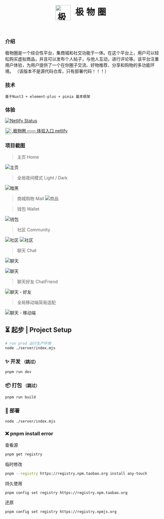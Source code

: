 <h1 align=center margin="10em" style="margin:2em;letter-spacing:0.3em;">
<img src="./.doc/logo.png" width = "50" height = "50" alt="极物圈" align=center />
极物圈</h1>

<!-- <h2  align=center >
<img src="./.doc/logo.png"  width = "40" style="margin:auto;" alt="图片名称" align=center />
极  物  圈 
</h2> -->


###  介绍
极物圈是一个综合性平台，集商城和社交功能于一体。在这个平台上，用户可以轻松购买虚拟商品，并且可以发布个人帖子，与他人互动，进行评论等。该平台注重用户体验，为用户提供了一个在你圈子交流、好物推荐、分享和购物的多功能环境。
  （该版本不是源代码仓库，只有部署代码！！！）
###  技术

```
基于Nuxt3 + element-plus + pinia 基本框架
```

###  体验 
[![Netlify Status](https://api.netlify.com/api/v1/badges/7d6db5a2-62e6-4fbc-bf1e-711b5f149060/deploy-status)](https://app.netlify.com/sites/jiwu/deploys)

[<img src="./.doc/logo.png" width = "22" height = "22" alt="图片名称" align=center /> 极物圈 —— 体验入口 netlify](https://jiwu.netlify.app)



###  项目截图
> 主页 Home
 
![主页](./.doc/home.png)

> 全局夜间模式 Light / Dark

![暗黑](./.doc/index_dark.png)

> 商城购物 Mall
![商品](./.doc/goods.png)

> 钱包 Wallet

![钱包](./.doc/wallet.png)


> 社区 Community

![社区](./.doc/comm.png)
![社区](./.doc/comm2.png)

> 聊天 Chat

![聊天](./.doc/chat.png)

![聊天](./.doc/chat1.png)

> 聊天好友 ChatFriend

![聊天 - 好友](./.doc/chat2.png)

> 全局移动端简易适配

![聊天 - 移动端](./.doc/image.png)



## ⏳ 起步 | Project Setup  

```sh 
# run prod 运行生产环境
node ./server/index.mjs
```

### ✨ 开发 <small>（跳过）</small>

```sh
pnpm run dev
```

### 📦 打包 <small>（跳过）</small>

```sh
pnpm run build
```

### 🎊 部署
```sh
node ./server/index.mjs
```

### ❌ pnpm install error

查看源

```sh
pnpm get registry 
```

临时修改
```sh
pnpm --registry https://registry.npm.taobao.org install any-touch
```

持久使用
```sh
pnpm config set registry https://registry.npm.taobao.org
```

还原
```sh
pnpm config set registry https://registry.npmjs.org
```